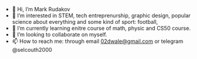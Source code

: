 - 👋 Hi, I’m Mark Rudakov
- 👀 I’m interested in STEM, tech entreprenurship, graphic design, popular science about everything and some kind of sport: football, 
- 🌱 I’m currently learning enitre course of math, physic and CS50 course. 
- 💞️ I’m looking to collaborate on myself.
- 📫 How to reach me: through email 02dwale@gmail.com or telegram @selcouth2000

<!---
02dwale/02dwale is a ✨ special ✨ repository because its `README.md` (this file) appears on your GitHub profile.
You can click the Preview link to take a look at your changes.
--->
